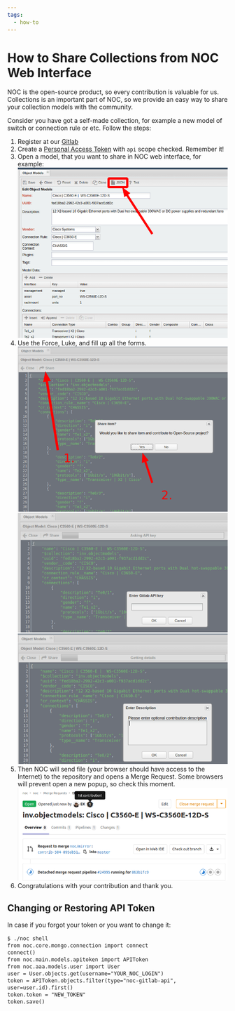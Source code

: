 ```yaml
---
tags:
  - how-to
---
```

# How to Share Collections from NOC Web Interface

NOC is the open-source product, so every contribution is valuable for us.
Collections is an important part of NOC, so we provide an easy way
to share your collection models with the community.

Consider you have got a self-made collection, for example a new model of switch or connection rule or etc.
Follow the steps:

1. Register at our [Gitlab](https://code.getnoc.com/)
2. Create a [Personal Access Token](https://code.getnoc.com/profile/personal_access_tokens>) with `api` scope checked.
   Remember it!
3. Open a model, that you want to share in NOC web interface, for example:
   ![JSON](image/json.png)
4. Use the Force, Luke, and fill up all the forms.
   ![JSON2](image/json2.png)
   ![API Key](image/apikey.png)
   ![Description](image/description.png)
5. Then NOC will send file (your browser should have access to the Internet) to the repository and opens a Merge Request.
   Some browsers will prevent open a new popup, so check this moment.
   ![MR](image/mr.png)
6. Congratulations with your contribution and thank you.

## Changing or Restoring API Token
In case if you forgot your token or you want to change it:

```
$ ./noc shell
from noc.core.mongo.connection import connect
connect()
from noc.main.models.apitoken import APIToken
from noc.aaa.models.user import User
user = User.objects.get(username="YOUR_NOC_LOGIN")
token = APIToken.objects.filter(type="noc-gitlab-api", user=user.id).first()
token.token = "NEW_TOKEN"
token.save()
```